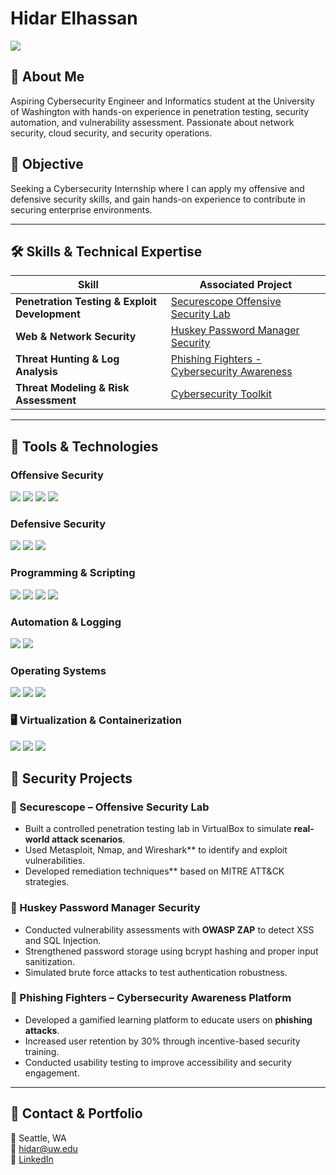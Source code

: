# Hidar Elhassan
<a href="https://linkedin.com/in/hidar-elhassan">
    <img src="https://img.shields.io/badge/-LinkedIn-0072b1?&style=for-the-badge&logo=linkedin&logoColor=white" />
</a>

## 🔹 About Me  
Aspiring Cybersecurity Engineer and Informatics student at the University of Washington with hands-on experience in penetration testing, security automation, and vulnerability assessment. Passionate about network security, cloud security, and security operations.

## 🎯 Objective  
Seeking a Cybersecurity Internship where I can apply my offensive and defensive security skills, and gain hands-on experience to contribute in securing enterprise environments.

---

## 🛠 Skills & Technical Expertise  

| **Skill**                                      | **Associated Project**                      |
|-----------------------------------------------|--------------------------------------------|
| **Penetration Testing & Exploit Development** | [Securescope Offensive Security Lab](#) |
| **Web & Network Security**                   | [Huskey Password Manager Security](#) |
| **Threat Hunting & Log Analysis**            | [Phishing Fighters - Cybersecurity Awareness](#) |
| **Threat Modeling & Risk Assessment** | [Cybersecurity Toolkit]([cybersecurity-toolkit#]](https://github.com/hidaroz/cybersecurity-toolkit))                     |         

---

## 🔧 Tools & Technologies  

### **Offensive Security**
<div>
    <img src="https://img.shields.io/badge/-Kali_Linux-557C94?&style=for-the-badge&logo=KaliLinux&logoColor=white" />
    <img src="https://img.shields.io/badge/-Nmap-004170?&style=for-the-badge&logo=Nmap&logoColor=white" />
    <img src="https://img.shields.io/badge/-Metasploit-000000?&style=for-the-badge&logo=Metasploit&logoColor=white" />
    </a>
    <a href="https://attack.mitre.org/">
        <img src="https://img.shields.io/badge/-MITRE_ATT&CK-AB2328?&style=for-the-badge&logo=MITRE&logoColor=white" />
    </a>
</div>

### **Defensive Security**
<div>
    <img src="https://img.shields.io/badge/-Wireshark-1679A7?&style=for-the-badge&logo=Wireshark&logoColor=white" />
    <img src="https://img.shields.io/badge/-SSL_Security-0A66C2?&style=for-the-badge&logo=Let'sEncrypt&logoColor=white" />
    <img src="https://img.shields.io/badge/-NIST_Cybersecurity_Framework-002868?&style=for-the-badge&logo=NIST&logoColor=white" />
</div>

### **Programming & Scripting**
<div>
    <img src="https://img.shields.io/badge/-Python-3776AB?&style=for-the-badge&logo=Python&logoColor=white" />
    <img src="https://img.shields.io/badge/-Java-007396?&style=for-the-badge&logo=Java&logoColor=white" />
    <img src="https://img.shields.io/badge/-SQL-4479A1?&style=for-the-badge&logo=MySQL&logoColor=white" />
    <img src="https://img.shields.io/badge/-Bash-121011?&style=for-the-badge&logo=GNUBash&logoColor=white" />
</div>

### **Automation & Logging**
<div>
    <img src="https://img.shields.io/badge/-Selenium-43B02A?&style=for-the-badge&logo=Selenium&logoColor=white" />
    <img src="https://img.shields.io/badge/-Loggly-FF8000?&style=for-the-badge&logo=SolarWinds&logoColor=white" />
</div>

### **Operating Systems**
<div>
    <img src="https://img.shields.io/badge/-Ubuntu_Linux-E95420?&style=for-the-badge&logo=Ubuntu&logoColor=white" />
    <img src="https://img.shields.io/badge/-MacOS-000000?&style=for-the-badge&logo=Apple&logoColor=white" />
    <img src="https://img.shields.io/badge/-Windows-0078D6?&style=for-the-badge&logo=Windows&logoColor=white" />
</div>

### 🖥️ Virtualization & Containerization  
<div>
    <img src="https://img.shields.io/badge/-Docker-2496ED?&style=for-the-badge&logo=Docker&logoColor=white" />
    <img src="https://img.shields.io/badge/-VirtualBox-183A61?&style=for-the-badge&logo=VirtualBox&logoColor=white" />
    <img src="https://img.shields.io/badge/-UTM-000000?&style=for-the-badge&logo=UTM&logoColor=white" />
</div>



## 🔬 Security Projects  

### **🔹 Securescope – Offensive Security Lab**
- Built a controlled penetration testing lab in VirtualBox to simulate **real-world attack scenarios**.
- Used Metasploit, Nmap, and Wireshark** to identify and exploit vulnerabilities.
- Developed remediation techniques** based on MITRE ATT&CK strategies.

### **🔹 Huskey Password Manager Security**
- Conducted vulnerability assessments with **OWASP ZAP** to detect XSS and SQL Injection.
- Strengthened password storage using bcrypt hashing and proper input sanitization.
- Simulated brute force attacks to test authentication robustness.

### **🔹 Phishing Fighters – Cybersecurity Awareness Platform**
- Developed a gamified learning platform to educate users on **phishing attacks**.
- Increased user retention by 30% through incentive-based security training.
- Conducted usability testing to improve accessibility and security engagement.

---

## 🎯 Contact & Portfolio  
📍 Seattle, WA  
📧 hidar@uw.edu  
🔗 [LinkedIn](https://linkedin.com/in/hidar-elhassan)  
